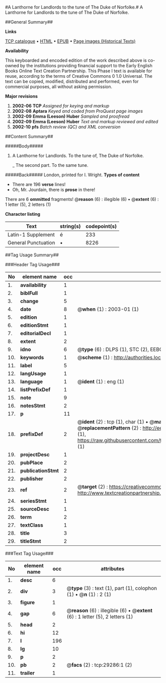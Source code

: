 #A Lanthorne for Landlords to the tune of The Duke of Norfolke.#
A Lanthorne for Landlords to the tune of The Duke of Norfolke.

##General Summary##

**Links**

[TCP catalogue](http://www.ota.ox.ac.uk/tcp/)  • 
[HTML](http://tei.it.ox.ac.uk/tcp/Texts-HTML/free/A05/A05082.html)  • 
[EPUB](http://tei.it.ox.ac.uk/tcp/Texts-EPUB/free/A05/A05082.epub) • 
[Page images (Historical Texts)](https://data.historicaltexts.jisc.ac.uk/view?pubId=eebo-38160669e&pageId=eebo-38160669e-29286-1)

**Availability**

This keyboarded and encoded edition of the
	       work described above is co-owned by the institutions
	       providing financial support to the Early English Books
	       Online Text Creation Partnership. This Phase I text is
	       available for reuse, according to the terms of Creative
	       Commons 0 1.0 Universal. The text can be copied,
	       modified, distributed and performed, even for
	       commercial purposes, all without asking permission.

**Major revisions**

1. __2002-06__ __TCP__ *Assigned for keying and markup*
1. __2002-08__ __Aptara__ *Keyed and coded from ProQuest page images*
1. __2002-09__ __Emma (Leeson) Huber__ *Sampled and proofread*
1. __2002-09__ __Emma (Leeson) Huber__ *Text and markup reviewed and edited*
1. __2002-10__ __pfs__ *Batch review (QC) and XML conversion*

##Content Summary##

#####Body#####

1. A Lanthorne for Landlords.
To the tune of, The Duke of Norfolke.

    _ The second part. To the same tune.

#####Back#####
London, printed for I. Wright.
**Types of content**

  * There are 196 **verse** lines!
  * Oh, Mr. Jourdain, there is **prose** in there!

There are 6 **ommitted** fragments! 
 @__reason__ (6) : illegible (6)  •  @__extent__ (6) : 1 letter (5), 2 letters (1)

**Character listing**


|Text|string(s)|codepoint(s)|
|---|---|---|
|Latin-1 Supplement|é|233|
|General Punctuation|•|8226|

##Tag Usage Summary##

###Header Tag Usage###

|No|element name|occ|attributes|
|---|---|---|---|
|1.|__availability__|1||
|2.|__biblFull__|1||
|3.|__change__|5||
|4.|__date__|8| @__when__ (1) : 2003-01 (1)|
|5.|__edition__|1||
|6.|__editionStmt__|1||
|7.|__editorialDecl__|1||
|8.|__extent__|2||
|9.|__idno__|6| @__type__ (6) : DLPS (1), STC (2), EEBO-CITATION (1), OCLC (1), VID (1)|
|10.|__keywords__|1| @__scheme__ (1) : http://authorities.loc.gov/ (1)|
|11.|__label__|5||
|12.|__langUsage__|1||
|13.|__language__|1| @__ident__ (1) : eng (1)|
|14.|__listPrefixDef__|1||
|15.|__note__|9||
|16.|__notesStmt__|2||
|17.|__p__|11||
|18.|__prefixDef__|2| @__ident__ (2) : tcp (1), char (1)  •  @__matchPattern__ (2) : ([0-9\-]+):([0-9IVX]+) (1), (.+) (1)  •  @__replacementPattern__ (2) : http://eebo.chadwyck.com/downloadtiff?vid=$1&page=$2 (1), https://raw.githubusercontent.com/textcreationpartnership/Texts/master/tcpchars.xml#$1 (1)|
|19.|__projectDesc__|1||
|20.|__pubPlace__|2||
|21.|__publicationStmt__|2||
|22.|__publisher__|2||
|23.|__ref__|2| @__target__ (2) : https://creativecommons.org/publicdomain/zero/1.0/ (1), http://www.textcreationpartnership.org/docs/. (1)|
|24.|__seriesStmt__|1||
|25.|__sourceDesc__|1||
|26.|__term__|2||
|27.|__textClass__|1||
|28.|__title__|3||
|29.|__titleStmt__|2||


###Text Tag Usage###

|No|element name|occ|attributes|
|---|---|---|---|
|1.|__desc__|6||
|2.|__div__|3| @__type__ (3) : text (1), part (1), colophon (1)  •  @__n__ (1) : 2 (1)|
|3.|__figure__|1||
|4.|__gap__|6| @__reason__ (6) : illegible (6)  •  @__extent__ (6) : 1 letter (5), 2 letters (1)|
|5.|__head__|2||
|6.|__hi__|12||
|7.|__l__|196||
|8.|__lg__|10||
|9.|__p__|2||
|10.|__pb__|2| @__facs__ (2) : tcp:29286:1 (2)|
|11.|__trailer__|1||
